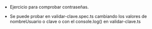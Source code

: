 
- Ejercicio para comprobar contraseñas.

- Se puede probar en validar-clave.spec.ts cambiando los valores de nombreUsuario o clave o con el console.log() en validar-clave.ts